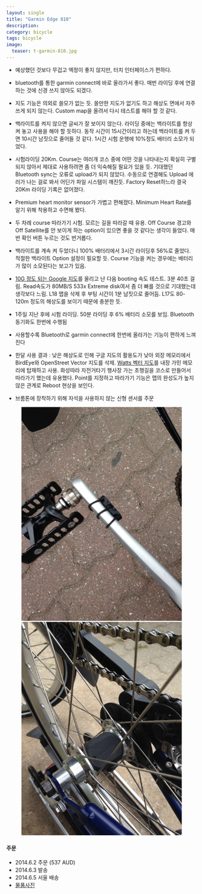```yaml
---
layout: single
title: "Garmin Edge 810"
description: 
category: bicycle
tags: bicycle
image:
  teaser: t-garmin-810.jpg
---
```


- 예상했던 것보다 무겁고 액정이 좋지 않지만, 터치 인터페이스가 편하다.

- bluetooth를 통한 garmin connect에 바로 올라가서 좋다. 매번 라이딩 후에 연결하는 것에 신경 쓰지 않아도
  되겠다.
  
- 지도 기능은 의외로 쓸모가 없는 듯. 쓸만한 지도가 없기도 하고 해상도 면에서 자주 쓰게 되지 않는다. 
  Custom map을 올려서 다시 테스트를 해야 할 것 같다. 
  
- 백라이트를 켜지 않으면 글씨가 잘 보이지 않는다. 라이딩 중에는 백라이트를 항상 켜 놓고 사용을 해야
할 듯하다. 동작 시간이 15시간이라고 하는데 백라이트를 켜 두면 10시간 남짓으로 줄어들 것 같다.  1시간
시험 운행에 10%정도 배터리 소모가 되었다.

- 시험라이딩 20Km. Course는 여러개 코스 중에 어떤 것을 나타내는지 확실히 구별되지 않아서 제대로
  사용하려면 좀 더 익숙해질 필요가 있을 듯. 기대했던 Bluetooth sync는 오류로 upload가 되지
  않았다. 수동으로 연결해도 Upload 에러가 나는 걸로 봐서 어딘가 파일 시스템이 깨진듯. Factory
  Reset하느라 결국 20Km 라이딩 기록은 없어졌다.

- Premium heart monitor sensor가 가볍고 편해졌다. Minimum Heart Rate를 알기 위해 착용하고
  수면해 봤다. 

- 두 차례 course 따라가기 시험. 모르는 길을 따라갈 때 유용. Off Course 경고와 Off Satellite를 안 보이게 하는
  option이 있으면 좋을 것 같다는 생각이 들었다. 매번 확인 버튼 누르는 것도 번거롭다. 

- 백라이트를 계속 켜 두었더니 100% 배터리에서 3시간 라이딩후 56%로 줄었다. 적절한 백라이트 Option
  설정이 필요할 듯. Course 기능을 켜는 경우에는 배터리가 많이 소모된다는 보고가 있음.

- [10G 정도 되는 Google 지도](http://goo.gl/H9Bhk)를 올리고 난 다음 booting 속도 테스트. 3분 40초
  걸림. Read속도가 80MB/S 533x Extreme disk여서 좀 더 빠를 것으로 기대했는데 생각보다 느림. L18 맵을
  삭제 후 부팅 시간이 1분 남짓으로 줄어듬. L17도 80-120m 정도의 해상도를 보이기 때문에 충분한 듯.

- 1주일 지난 후에 시험 라이딩. 50분 라이딩 후 6% 배터리 소모를 보임. Bluetooth 동기화도 한번에 수행됨

- 사용할수록 Bluetooth로 garmin connect에 한번에 올라가는 기능이 편하게 느껴진다


- 한달 사용 결과 : 낮은 해상도로 인해 구글 지도의 활용도가 낮아 외장 메모리에서 BirdEye와 OpenStreet
Vector 지도를 삭제. [Watts 벡터 지도](https://dl.dropboxusercontent.com/u/4345768/gmapsupp.img)를 내장
가민 메모리에 탑재하고 사용. 화성따라 자전거타기 행사장 가는 초행길을 코스로 만들어서 따라가기 했는데
유용했다. Point를 지정하고 따라가기 기능은 맵의 완성도가 높지 않은 관계로 Reboot 현상을 보인다. 

- 브롬톤에 장착하기 위해 자석을 사용하지 않는 신형 센서를 주문

<figure class="half">
	<img src="/images/garmin/new-cadence.jpg" alt="">
    <img src="/images/garmin/new-speed.jpg" alt="">
</figure>

#### 주문

- 2014.6.2 주문 (537 AUD)
- 2014.6.3 발송
- 2014.6.5 서울 배송
- [물품사진](https://www.dropbox.com/sc/5aig3z8ogc80715/AAAk2aWVaB4eHGpk_l64320Ba?n=4345768)

